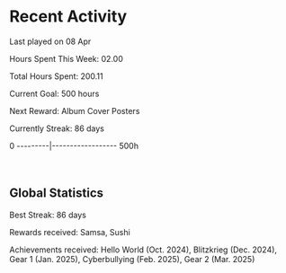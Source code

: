 # Recent Activity
Last played on 08 Apr  

Hours Spent This Week: 02.00  

Total Hours Spent: 200.11  

Current Goal: 500 hours  

Next Reward: Album Cover Posters 

Currently Streak: 86 days 

0 ---------|------------------ 500h  
<br><br>

## Global Statistics
Best Streak: 86 days

Rewards received: Samsa, Sushi

Achievements received: Hello World (Oct. 2024), Blitzkrieg (Dec. 2024), Gear 1 (Jan. 2025), Cyberbullying (Feb. 2025), Gear 2 (Mar. 2025)
